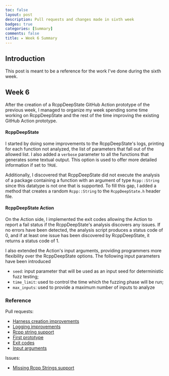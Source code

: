 ```yaml
---
toc: false
layout: post
description: Pull requests and changes made in sixth week
badges: true
categories: [Summary]
comments: false
title: ▸ Week 6 Summary 
---
```


## Introduction
This post is meant to be a reference for the work I've done during the sixth week. 


## Week 6
After the creation of a RcppDeepState GitHub Action prototype of the previous week, I managed to organize my week spending some time working on RcppDeepState and the rest of the time improving the existing GitHub Action prototype. 

#### RcppDeepState 
I started by doing some improvements to the RcppDeepState's logs, printing for each function not analyzed, the list of parameters that fall out of the allowed list. I also added a `verbose` parameter to all the functions that generates some textual output. This option is used to offer more detailed information if set to `TRUE`. 

Additionally, I discovered that RcppDeepState did not execute the analysis of a package containing a function with an argument of type `Rcpp::String` since this datatype is not one that is supported. To fill this gap, I added a method that creates a random `Rcpp::String` to the `RcppDeepState.h` header file. 


#### RcppDeepState Action
On the Action side, I implemented the exit codes allowing the Action to report a fail status if the RcppDeepState's analysis discovers any issues. If no errors have been detected, the analysis script produces a status code of 0, and if at least one issue has been discovered by RcppDeepState, it returns a status code of 1.

I also extended the Action's input arguments, providing programmers more flexibility over the RcppDeepState options. The following input parameters have been introduced
* `seed`: input parameter that will be used as an input seed for deterministic fuzz testing;
* `time_limit`: used to control the time which the fuzzing phase will be run;
* `max_inputs`: used to provide a maximum number of inputs to analyze

### Reference
Pull requests:
* [Harness creation improvements](https://github.com/FabrizioSandri/RcppDeepState/pull/5) 
* [Logging improvements](https://github.com/FabrizioSandri/RcppDeepState/pull/9) 
* [Rcpp string support ](https://github.com/FabrizioSandri/RcppDeepState/pull/11) 
* [First prototype](https://github.com/FabrizioSandri/RcppDeepState-action/pull/1) 
* [Exit codes](https://github.com/FabrizioSandri/RcppDeepState-action/pull/2) 
* [Input arguments](https://github.com/FabrizioSandri/RcppDeepState-action/pull/3) 

Issues:
* [Missing Rcpp Strings support](https://github.com/FabrizioSandri/RcppDeepState/issues/10) 